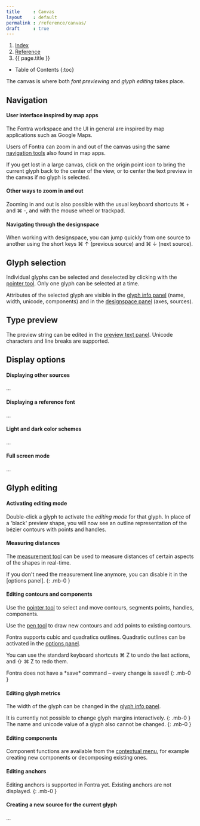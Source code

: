 ```yaml
---
title     : Canvas
layout    : default
permalink : /reference/canvas/
draft     : true
---
```


<nav aria-label="breadcrumb">
  <ol class="breadcrumb small">
    <li class="breadcrumb-item"><a href="{{ site.url }}">Index</a></li>
    <li class="breadcrumb-item"><a href="../../reference">Reference</a></li>
    <li class="breadcrumb-item active" aria-current="page">{{ page.title }}</li>
  </ol>
</nav>


* Table of Contents
{:toc}

The canvas is where both *font previewing* and *glyph editing* takes place.


Navigation
----------

#### User interface inspired by map apps

The Fontra workspace and the UI in general are inspired by map applications such as Google Maps. 

Users of Fontra can zoom in and out of the canvas using the same [navigation tools] also found in map apps.

If you get lost in a large canvas, click on the origin point icon to bring the current glyph back to the center of the view, or to center the text preview in the canvas if no glyph is selected.

#### Other ways to zoom in and out

Zooming in and out is also possible with the usual keyboard shortcuts ⌘ + and ⌘ -, and with the mouse wheel or trackpad.

#### Navigating through the designspace

When working with designspace, you can jump quickly from one source to another using the short keys ⌘ ↑ (previous source) and ⌘ ↓ (next source).


Glyph selection
---------------

Individual glyphs can be selected and deselected by clicking with the [pointer tool]. Only one glyph can be selected at a time.

Attributes of the selected glyph are visible in the [glyph info panel] (name, width, unicode, components) and in the [designspace panel] (axes, sources).


Type preview
------------

The preview string can be edited in the [preview text panel]. Unicode characters and line breaks are supported.


Display options
---------------

#### Displaying other sources

...

#### Displaying a reference font

...

#### Light and dark color schemes

...

#### Full screen mode

...


Glyph editing
-------------

#### Activating editing mode

Double-click a glyph to activate the *editing mode* for that glyph. In place of a 'black' preview shape, you will now see an outline representation of the bézier contours with points and handles.

#### Measuring distances

The [measurement tool] can be used to measure distances of certain aspects of the shapes in real-time.

<div class="alert alert-warning" role="alert" markdown='1'>
<i class="bi bi-exclamation-circle me-1"></i> If you don't need the measurement line anymore, you can disable it in the [options panel].
{: .mb-0 }
</div>

#### Editing contours and components

Use the [pointer tool] to select and move contours, segments points, handles, components.

Use the [pen tool] to draw new contours and add points to existing contours.

Fontra supports cubic and quadratics outlines. Quadratic outlines can be activated in the [options panel].

You can use the standard keyboard shortcuts ⌘ Z to undo the last actions, and ⇧ ⌘ Z to redo them.

<div class="alert alert-warning" role="alert" markdown='1'>
<i class="bi bi-exclamation-circle me-1"></i> Fontra does not have a *save* command – every change is saved!
{: .mb-0 }
</div>

#### Editing glyph metrics

The width of the glyph can be changed in the [glyph info panel].

<div class="alert alert-warning" role="alert" markdown='1'>
<i class="bi bi-exclamation-circle me-1"></i> It is currently not possible to change glyph margins interactively.
{: .mb-0 }
</div>

<div class="alert alert-warning" role="alert" markdown='1'>
<i class="bi bi-exclamation-circle me-1"></i> 
The name and unicode value of a glyph also cannot be changed.
{: .mb-0 }
</div>

#### Editing components

Component functions are available from the [contextual menu], for example creating new components or decomposing existing ones.

#### Editing anchors

<div class="alert alert-warning" role="alert" markdown='1'>
<i class="bi bi-exclamation-circle me-1"></i> Editing anchors is supported in Fontra yet. Existing anchors are not displayed.
{: .mb-0 }
</div>


#### Creating a new source for the current glyph

...


[preview text panel]: #
[glyph info panel]: # 
[designspace panel]: #
[options panel]: # 
[navigation tools]: #
[pointer tool]: #
[pen tool]: #
[measurement tool]: #
[contextual menu]: #
